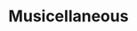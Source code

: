 ---
title: Musicellaneous
description: Lesser-known pearls of the musical world. Information about musicians and their music, discographies.
featured: true
---